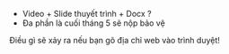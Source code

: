 


+ Video + Slide thuyết trình + Docx ?
+ Đa phần là cuối tháng 5 sẽ nộp bảo vệ

Điều gì sẽ xảy ra nếu bạn gõ địa chỉ web vào trình duyệt!
